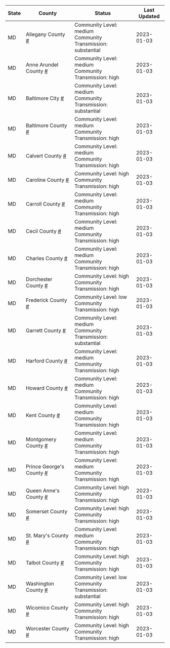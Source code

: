 State | County | Status | Last Updated
--- | --- | --- | --- 
MD | Allegany County <a href="#allegany_county">#</a> | <a name="allegany_county"></a>Community Level: medium<br/>Community Transmission: substantial | 2023-01-03
MD | Anne Arundel County <a href="#anne_arundel_county">#</a> | <a name="anne_arundel_county"></a>Community Level: medium<br/>Community Transmission: high | 2023-01-03
MD | Baltimore City <a href="#baltimore_city">#</a> | <a name="baltimore_city"></a>Community Level: medium<br/>Community Transmission: substantial | 2023-01-03
MD | Baltimore County <a href="#baltimore_county">#</a> | <a name="baltimore_county"></a>Community Level: medium<br/>Community Transmission: high | 2023-01-03
MD | Calvert County <a href="#calvert_county">#</a> | <a name="calvert_county"></a>Community Level: medium<br/>Community Transmission: high | 2023-01-03
MD | Caroline County <a href="#caroline_county">#</a> | <a name="caroline_county"></a>Community Level: high<br/>Community Transmission: high | 2023-01-03
MD | Carroll County <a href="#carroll_county">#</a> | <a name="carroll_county"></a>Community Level: medium<br/>Community Transmission: high | 2023-01-03
MD | Cecil County <a href="#cecil_county">#</a> | <a name="cecil_county"></a>Community Level: medium<br/>Community Transmission: high | 2023-01-03
MD | Charles County <a href="#charles_county">#</a> | <a name="charles_county"></a>Community Level: medium<br/>Community Transmission: high | 2023-01-03
MD | Dorchester County <a href="#dorchester_county">#</a> | <a name="dorchester_county"></a>Community Level: high<br/>Community Transmission: high | 2023-01-03
MD | Frederick County <a href="#frederick_county">#</a> | <a name="frederick_county"></a>Community Level: low<br/>Community Transmission: high | 2023-01-03
MD | Garrett County <a href="#garrett_county">#</a> | <a name="garrett_county"></a>Community Level: medium<br/>Community Transmission: substantial | 2023-01-03
MD | Harford County <a href="#harford_county">#</a> | <a name="harford_county"></a>Community Level: medium<br/>Community Transmission: high | 2023-01-03
MD | Howard County <a href="#howard_county">#</a> | <a name="howard_county"></a>Community Level: medium<br/>Community Transmission: high | 2023-01-03
MD | Kent County <a href="#kent_county">#</a> | <a name="kent_county"></a>Community Level: medium<br/>Community Transmission: high | 2023-01-03
MD | Montgomery County <a href="#montgomery_county">#</a> | <a name="montgomery_county"></a>Community Level: medium<br/>Community Transmission: high | 2023-01-03
MD | Prince George's County <a href="#prince_george's_county">#</a> | <a name="prince_george's_county"></a>Community Level: medium<br/>Community Transmission: high | 2023-01-03
MD | Queen Anne's County <a href="#queen_anne's_county">#</a> | <a name="queen_anne's_county"></a>Community Level: high<br/>Community Transmission: high | 2023-01-03
MD | Somerset County <a href="#somerset_county">#</a> | <a name="somerset_county"></a>Community Level: high<br/>Community Transmission: high | 2023-01-03
MD | St. Mary's County <a href="#st._mary's_county">#</a> | <a name="st._mary's_county"></a>Community Level: medium<br/>Community Transmission: high | 2023-01-03
MD | Talbot County <a href="#talbot_county">#</a> | <a name="talbot_county"></a>Community Level: high<br/>Community Transmission: high | 2023-01-03
MD | Washington County <a href="#washington_county">#</a> | <a name="washington_county"></a>Community Level: low<br/>Community Transmission: substantial | 2023-01-03
MD | Wicomico County <a href="#wicomico_county">#</a> | <a name="wicomico_county"></a>Community Level: high<br/>Community Transmission: high | 2023-01-03
MD | Worcester County <a href="#worcester_county">#</a> | <a name="worcester_county"></a>Community Level: high<br/>Community Transmission: high | 2023-01-03
